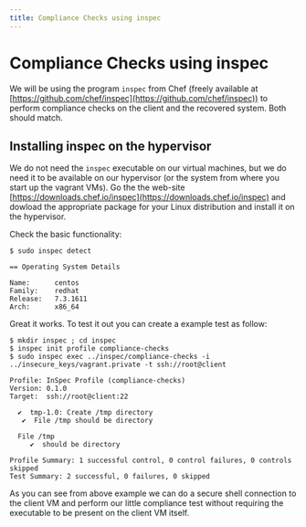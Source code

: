 ```yaml
---
title: Compliance Checks using inspec
---
```


# Compliance Checks using inspec

We will be using the program `inspec` from Chef (freely available at [https://github.com/chef/inspec](https://github.com/chef/inspec)) to perform compliance checks on the client and the recovered system. Both should match.

## Installing inspec on the hypervisor

We do not need the `inspec` executable on our virtual machines, but we do need it to be available on our hypervisor (or the system from where you start up the vagrant VMs).
Go the the web-site [https://downloads.chef.io/inspec](https://downloads.chef.io/inspec) and dowload the appropriate package for your Linux distribution and install it on the hypervisor.

Check the basic functionality:

    $ sudo inspec detect
    
    == Operating System Details
    
    Name:      centos
    Family:    redhat
    Release:   7.3.1611
    Arch:      x86_64

Great it works. To test it out you can create a example test as follow:

    $ mkdir inspec ; cd inspec
    $ inspec init profile compliance-checks
    $ sudo inspec exec ../inspec/compliance-checks -i ../insecure_keys/vagrant.private -t ssh://root@client
    
    Profile: InSpec Profile (compliance-checks)
    Version: 0.1.0
    Target:  ssh://root@client:22
    
      ✔  tmp-1.0: Create /tmp directory
       ✔  File /tmp should be directory
    
      File /tmp
         ✔  should be directory
    
    Profile Summary: 1 successful control, 0 control failures, 0 controls skipped
    Test Summary: 2 successful, 0 failures, 0 skipped

As you can see from above example we can do a secure shell connection to the client VM and perform our little compliance test without requiring the executable to be present on the client VM itself.
